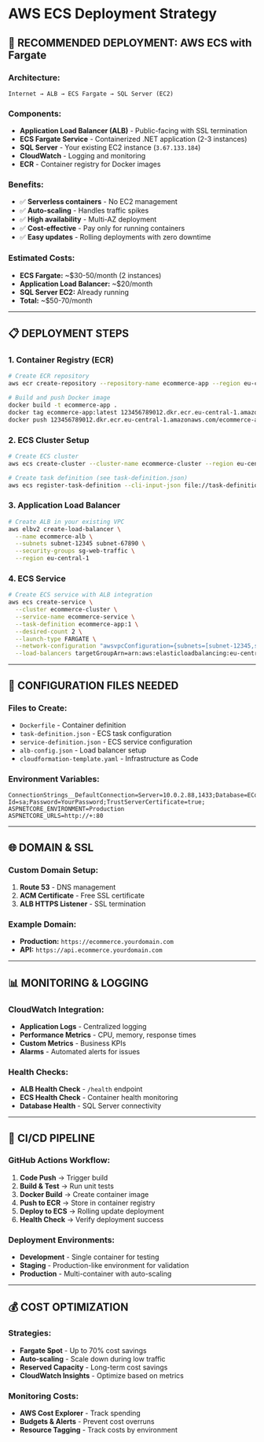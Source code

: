 # AWS ECS Deployment Strategy

## 🎯 **RECOMMENDED DEPLOYMENT: AWS ECS with Fargate**

### **Architecture:**
```
Internet → ALB → ECS Fargate → SQL Server (EC2)
```

### **Components:**
- **Application Load Balancer (ALB)** - Public-facing with SSL termination
- **ECS Fargate Service** - Containerized .NET application (2-3 instances)
- **SQL Server** - Your existing EC2 instance (`3.67.133.184`)
- **CloudWatch** - Logging and monitoring
- **ECR** - Container registry for Docker images

### **Benefits:**
- ✅ **Serverless containers** - No EC2 management
- ✅ **Auto-scaling** - Handles traffic spikes
- ✅ **High availability** - Multi-AZ deployment
- ✅ **Cost-effective** - Pay only for running containers
- ✅ **Easy updates** - Rolling deployments with zero downtime

### **Estimated Costs:**
- **ECS Fargate:** ~$30-50/month (2 instances)
- **Application Load Balancer:** ~$20/month
- **SQL Server EC2:** Already running
- **Total:** ~$50-70/month

---

## 📋 **DEPLOYMENT STEPS**

### **1. Container Registry (ECR)**
```bash
# Create ECR repository
aws ecr create-repository --repository-name ecommerce-app --region eu-central-1

# Build and push Docker image
docker build -t ecommerce-app .
docker tag ecommerce-app:latest 123456789012.dkr.ecr.eu-central-1.amazonaws.com/ecommerce-app:latest
docker push 123456789012.dkr.ecr.eu-central-1.amazonaws.com/ecommerce-app:latest
```

### **2. ECS Cluster Setup**
```bash
# Create ECS cluster
aws ecs create-cluster --cluster-name ecommerce-cluster --region eu-central-1

# Create task definition (see task-definition.json)
aws ecs register-task-definition --cli-input-json file://task-definition.json
```

### **3. Application Load Balancer**
```bash
# Create ALB in your existing VPC
aws elbv2 create-load-balancer \
  --name ecommerce-alb \
  --subnets subnet-12345 subnet-67890 \
  --security-groups sg-web-traffic \
  --region eu-central-1
```

### **4. ECS Service**
```bash
# Create ECS service with ALB integration
aws ecs create-service \
  --cluster ecommerce-cluster \
  --service-name ecommerce-service \
  --task-definition ecommerce-app:1 \
  --desired-count 2 \
  --launch-type FARGATE \
  --network-configuration "awsvpcConfiguration={subnets=[subnet-12345,subnet-67890],securityGroups=[sg-ecs-tasks],assignPublicIp=ENABLED}" \
  --load-balancers targetGroupArn=arn:aws:elasticloadbalancing:eu-central-1:123456789012:targetgroup/ecommerce-tg/1234567890123456,containerName=ecommerce-app,containerPort=80
```

---

## 🔧 **CONFIGURATION FILES NEEDED**

### **Files to Create:**
- `Dockerfile` - Container definition
- `task-definition.json` - ECS task configuration
- `service-definition.json` - ECS service configuration
- `alb-config.json` - Load balancer setup
- `cloudformation-template.yaml` - Infrastructure as Code

### **Environment Variables:**
```
ConnectionStrings__DefaultConnection=Server=10.0.2.88,1433;Database=ECommerceDB;User Id=sa;Password=YourPassword;TrustServerCertificate=true;
ASPNETCORE_ENVIRONMENT=Production
ASPNETCORE_URLS=http://+:80
```

---

## 🌐 **DOMAIN & SSL**

### **Custom Domain Setup:**
1. **Route 53** - DNS management
2. **ACM Certificate** - Free SSL certificate
3. **ALB HTTPS Listener** - SSL termination

### **Example Domain:**
- **Production:** `https://ecommerce.yourdomain.com`
- **API:** `https://api.ecommerce.yourdomain.com`

---

## 📊 **MONITORING & LOGGING**

### **CloudWatch Integration:**
- **Application Logs** - Centralized logging
- **Performance Metrics** - CPU, memory, response times
- **Custom Metrics** - Business KPIs
- **Alarms** - Automated alerts for issues

### **Health Checks:**
- **ALB Health Check** - `/health` endpoint
- **ECS Health Check** - Container health monitoring
- **Database Health** - SQL Server connectivity

---

## 🚀 **CI/CD PIPELINE**

### **GitHub Actions Workflow:**
1. **Code Push** → Trigger build
2. **Build & Test** → Run unit tests
3. **Docker Build** → Create container image
4. **Push to ECR** → Store in container registry
5. **Deploy to ECS** → Rolling update deployment
6. **Health Check** → Verify deployment success

### **Deployment Environments:**
- **Development** - Single container for testing
- **Staging** - Production-like environment for validation
- **Production** - Multi-container with auto-scaling

---

## 💰 **COST OPTIMIZATION**

### **Strategies:**
- **Fargate Spot** - Up to 70% cost savings
- **Auto-scaling** - Scale down during low traffic
- **Reserved Capacity** - Long-term cost savings
- **CloudWatch Insights** - Optimize based on metrics

### **Monitoring Costs:**
- **AWS Cost Explorer** - Track spending
- **Budgets & Alerts** - Prevent cost overruns
- **Resource Tagging** - Track costs by environment